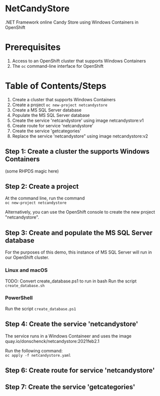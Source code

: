 # NetCandyStore
.NET Framework online Candy Store using Windows Containers in OpenShift

# Prerequisites
1. Access to an OpenShift cluster that supports Windows Containers
1. The `oc` command-line interface for OpenShift

# Table of Contents/Steps
1. Create a cluster that supports Windows Containers
1. Create a project `oc new-project netcandystore`
1. Create a MS SQL Server database
1. Populate the MS SQL Server database
1. Create the service 'netcandystore' using image netcandystore:v1
1. Create route for service 'netcandystore'
1. Create the service 'getcategories'
1. Replace the service 'netcandystore" using image netcandystore:v2

## Step 1: Create a cluster the supports Windows Containers
(some RHPDS magic here)

## Step 2: Create a project
At the command line, run the command  
`oc new-project netcandystore`

Alternatively, you can use the OpenShift console to create the new project "netcandystore".

## Step 3: Create and populate the MS SQL Server database
For the purposes of this demo, this instance of MS SQL Server will run in our OpenShift cluster.

### Linux and macOS
TODO: Convert create_database.ps1 to run in bash
Run the script `create_database.sh`  

### PowerShell
Run the script `create_database.ps1`

## Step 4: Create the service 'netcandystore'
The service runs in a Windows Containeer and uses the image quay.io/donschenck/netcandystore:2021feb2.1

Run the following command:  
`oc apply -f netcandystore.yaml`

## Step 6: Create route for service 'netcandystore'
## Step 7: Create the service 'getcategories'

